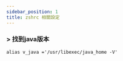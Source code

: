 ```yaml
---
sidebar_position: 1
title: zshrc 相關設定
---
```

### > 找到java版本
```shell
alias v_java ='/usr/libexec/java_home -V'
```
